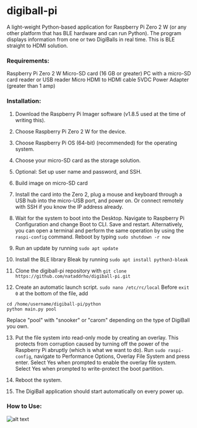 

# digiball-pi
A light-weight Python-based application for Raspberry Pi Zero 2 W (or any other platform that has BLE hardware and can run Python). The program displays information from one or two DigiBalls in real time. This is BLE straight to HDMI solution.

### Requirements:

Raspberry Pi Zero 2 W
Micro-SD card (16 GB or greater)
PC with a micro-SD card reader or USB reader
Micro HDMI to HDMI cable
5VDC Power Adapter (greater than 1 amp)

### Installation:

1. Download the Raspberry Pi Imager software (v1.8.5 used at the time of writing this).

2. Choose Raspberry Pi Zero 2 W for the device.

3. Choose Raspberry Pi OS (64-bit) (recommended) for the operating system.

4. Choose your micro-SD card as the storage solution.

5. Optional: Set up user name and password, and SSH.

6. Build image on micro-SD card

7. Install the card into the Zero 2, plug a mouse and keyboard through a USB hub into the micro-USB port, and power on. Or connect remotely with SSH if you know the IP address already.

8. Wait for the system to boot into the Desktop. Navigate to Raspberry Pi Configuration and change Boot to CLI. Save and restart. Alternatively, you can open a terminal and perform the same operation by using the ```raspi-config``` command. Reboot by typing ```sudo shutdown -r now```

9. Run an update by running ```sudo apt update```

10. Install the BLE library Bleak by running ```sudo apt install python3-bleak```

11. Clone the digiball-pi repository with ```git clone https://github.com/nataddrho/digiball-pi.git```

12. Create an automatic launch script. ```sudo nano /etc/rc/local``` Before ```exit 0``` at the bottom of the file, add

```
cd /home/username/digiball-pi/python
python main.py pool
```

Replace "pool" with "snooker" or "carom" depending on the type of DigiBall you own.

13. Put the file system into read-only mode by creating an overlay. This protects from corruption caused by turning off the power of the Raspberry Pi abruptly (which is what we want to do). Run ```sudo raspi-config```, navigate to Performance Options, Overlay File System and press enter. Select Yes when prompted to enable the overlay file system. Select Yes when prompted to write-protect the boot partition.

14. Reboot the system.

15. The DigiBall application should start automatically on every power up.


### How to Use:

![alt text](https://github.com/nataddrho/digiball-pi/python/oneplayer.jpg?raw=true)

